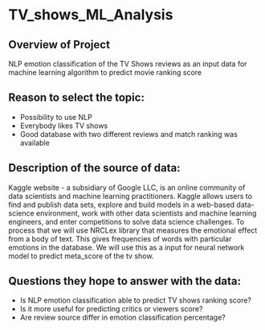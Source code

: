 # TV_shows_ML_Analysis

## Overview of Project
NLP emotion classification of the TV Shows reviews as an input data for machine learning algorithm to predict movie ranking score


## Reason to select the topic: 
* Possibility to use NLP
* Everybody likes TV shows
* Good database with two different reviews and match ranking was available

## Description of the source of data: 

Kaggle website - a subsidiary of Google LLC, is an online community of data scientists and machine learning practitioners. Kaggle allows users to find and publish data sets, explore and build models in a web-based data-science environment, work with other data scientists and machine learning engineers, and enter competitions to solve data science challenges. To process that we will use NRCLex library that measures the emotional effect from a body of text. This gives frequencies of words with particular emotions in the database. We will use this as a input for neural network model to predict meta_score of the tv show.

## Questions they hope to answer with the data: 
* Is NLP emotion classification able to predict TV shows ranking score?
* Is it more useful for predicting critics or viewers score?
* Are review source differ in emotion classification percentage?
